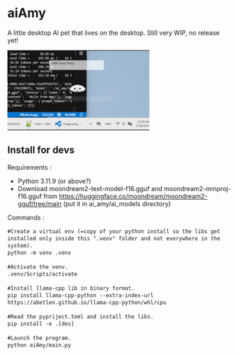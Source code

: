 # aiAmy

A little desktop AI pet that lives on the desktop. Still very WIP, no release yet!

![Amy the desktop pet saying "Hello from Amy!" and answering "I'm fine" to "how are you".](amy_for_readme.gif)


## Install for devs
Requirements :
- Python 3.11.9 (or above?)
- Download moondream2-text-model-f16.gguf and moondream2-mmproj-f16.gguf from https://huggingface.co/moondream/moondream2-gguf/tree/main (put it in ai_amy/ai_models directory)

Commands :
```
#Create a virtual env (=copy of your python install so the libs get installed only inside this ".venv" folder and not everywhere in the system).
python -m venv .venv

#Activate the venv.
.venv/Scripts/activate

#Install llama-cpp lib in binary format.
pip install llama-cpp-python --extra-index-url https://abetlen.github.io/llama-cpp-python/whl/cpu

#Read the pypriject.toml and install the libs.
pip install -e .[dev]

#Launch the program.
python aiAmy/main.py
```